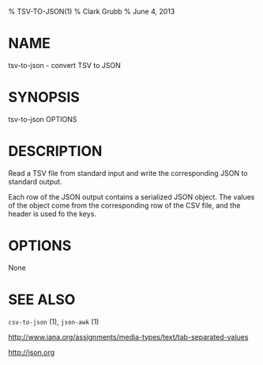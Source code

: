 % TSV-TO-JSON(1)
% Clark Grubb
% June 4, 2013


# NAME

tsv-to-json - convert TSV to JSON

# SYNOPSIS

tsv-to-json OPTIONS 

# DESCRIPTION

Read a TSV file from standard input and write the corresponding JSON to standard output.

Each row of the JSON output contains a serialized JSON object.  The values of the object come from the corresponding row of the CSV file, and the header is used fo the keys.

# OPTIONS

None

# SEE ALSO

`csv-to-json` (1), `json-awk` (1)

http://www.iana.org/assignments/media-types/text/tab-separated-values

http://json.org
